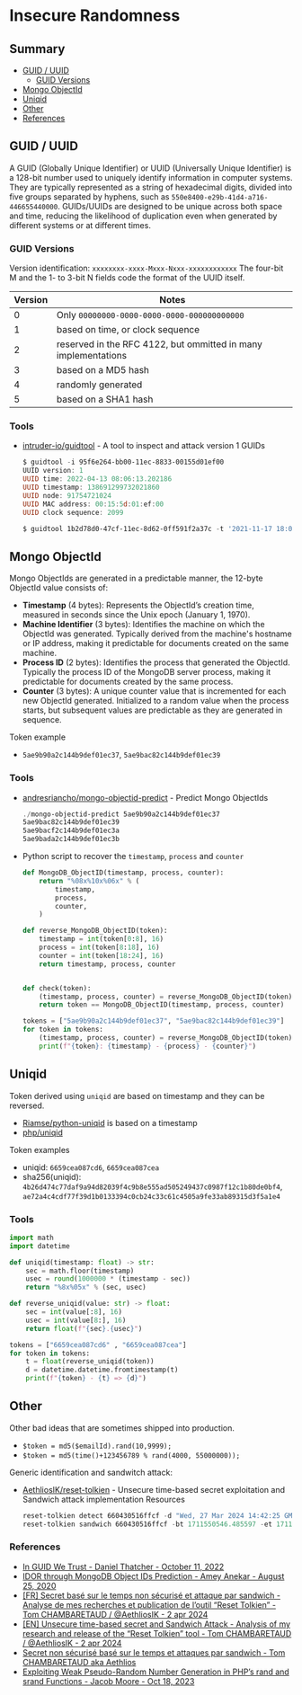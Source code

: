 # Insecure Randomness

## Summary

* [GUID / UUID](#guid--uuid)
    * [GUID Versions](#guid-versions)
* [Mongo ObjectId](#mongo-objectid)
* [Uniqid](#uniqid)
* [Other](#other)
* [References](#references)


## GUID / UUID

A GUID (Globally Unique Identifier) or UUID (Universally Unique Identifier) is a 128-bit number used to uniquely identify information in computer systems. They are typically represented as a string of hexadecimal digits, divided into five groups separated by hyphens, such as `550e8400-e29b-41d4-a716-446655440000`. GUIDs/UUIDs are designed to be unique across both space and time, reducing the likelihood of duplication even when generated by different systems or at different times.


### GUID Versions

Version identification: `xxxxxxxx-xxxx-Mxxx-Nxxx-xxxxxxxxxxxx` 
The four-bit M and the 1- to 3-bit N fields code the format of the UUID itself.

| Version  | Notes  |
|----------|--------|
| 0 | Only `00000000-0000-0000-0000-000000000000` |
| 1 | based on time, or clock sequence |
| 2 | reserved in the RFC 4122, but ommitted in many implementations |
| 3 | based on a MD5 hash |
| 4 | randomly generated |
| 5 | based on a SHA1 hash |


### Tools

* [intruder-io/guidtool](https://github.com/intruder-io/guidtool) - A tool to inspect and attack version 1 GUIDs
    ```ps1
    $ guidtool -i 95f6e264-bb00-11ec-8833-00155d01ef00
    UUID version: 1
    UUID time: 2022-04-13 08:06:13.202186
    UUID timestamp: 138691299732021860
    UUID node: 91754721024
    UUID MAC address: 00:15:5d:01:ef:00
    UUID clock sequence: 2099
    
    $ guidtool 1b2d78d0-47cf-11ec-8d62-0ff591f2a37c -t '2021-11-17 18:03:17' -p 10000
    ```


## Mongo ObjectId

Mongo ObjectIds are generated in a predictable manner, the 12-byte ObjectId value consists of: 

* **Timestamp** (4 bytes): Represents the ObjectId’s creation time, measured in seconds since the Unix epoch (January 1, 1970).
* **Machine Identifier** (3 bytes): Identifies the machine on which the ObjectId was generated. Typically derived from the machine's hostname or IP address, making it predictable for documents created on the same machine.
* **Process ID** (2 bytes): Identifies the process that generated the ObjectId. Typically the process ID of the MongoDB server process, making it predictable for documents created by the same process.
* **Counter** (3 bytes): A unique counter value that is incremented for each new ObjectId generated. Initialized to a random value when the process starts, but subsequent values are predictable as they are generated in sequence.

Token example

* `5ae9b90a2c144b9def01ec37`, `5ae9bac82c144b9def01ec39`


### Tools

* [andresriancho/mongo-objectid-predict](https://github.com/andresriancho/mongo-objectid-predict) - Predict Mongo ObjectIds
    ```ps1
    ./mongo-objectid-predict 5ae9b90a2c144b9def01ec37
    5ae9bac82c144b9def01ec39
    5ae9bacf2c144b9def01ec3a
    5ae9bada2c144b9def01ec3b
    ```
* Python script to recover the `timestamp`, `process` and `counter`
    ```py
    def MongoDB_ObjectID(timestamp, process, counter):
        return "%08x%10x%06x" % (
            timestamp,
            process,
            counter,
        )

    def reverse_MongoDB_ObjectID(token):
        timestamp = int(token[0:8], 16)
        process = int(token[8:18], 16)
        counter = int(token[18:24], 16)
        return timestamp, process, counter


    def check(token):
        (timestamp, process, counter) = reverse_MongoDB_ObjectID(token)
        return token == MongoDB_ObjectID(timestamp, process, counter)

    tokens = ["5ae9b90a2c144b9def01ec37", "5ae9bac82c144b9def01ec39"]
    for token in tokens:
        (timestamp, process, counter) = reverse_MongoDB_ObjectID(token)
        print(f"{token}: {timestamp} - {process} - {counter}")
    ```


## Uniqid

Token derived using `uniqid` are based on timestamp and they can be reversed.

* [Riamse/python-uniqid](https://github.com/Riamse/python-uniqid/blob/master/uniqid.py) is based on a timestamp
* [php/uniqid](https://github.com/php/php-src/blob/master/ext/standard/uniqid.c)

Token examples

* uniqid: `6659cea087cd6`, `6659cea087cea`
* sha256(uniqid): `4b26d474c77daf9a94d82039f4c9b8e555ad505249437c0987f12c1b80de0bf4`, `ae72a4c4cdf77f39d1b0133394c0cb24c33c61c4505a9fe33ab89315d3f5a1e4`


### Tools

```py
import math
import datetime

def uniqid(timestamp: float) -> str:
    sec = math.floor(timestamp)
    usec = round(1000000 * (timestamp - sec))
    return "%8x%05x" % (sec, usec)

def reverse_uniqid(value: str) -> float:
    sec = int(value[:8], 16)
    usec = int(value[8:], 16)
    return float(f"{sec}.{usec}")

tokens = ["6659cea087cd6" , "6659cea087cea"]
for token in tokens:
    t = float(reverse_uniqid(token))
    d = datetime.datetime.fromtimestamp(t)
    print(f"{token} - {t} => {d}")
```


## Other

Other bad ideas that are sometimes shipped into production.

* `$token = md5($emailId).rand(10,9999);`
* `$token = md5(time()+123456789 % rand(4000, 55000000));`

Generic identification and sandwitch attack: 

* [AethliosIK/reset-tolkien](https://github.com/AethliosIK/reset-tolkien) - Unsecure time-based secret exploitation and Sandwich attack implementation Resources
    ```ps1
    reset-tolkien detect 660430516ffcf -d "Wed, 27 Mar 2024 14:42:25 GMT" --prefixes "attacker@example.com" --suffixes "attacker@example.com" --timezone "-7"
    reset-tolkien sandwich 660430516ffcf -bt 1711550546.485597 -et 1711550546.505134 -o output.txt --token-format="uniqid"
    ``` 


### References

* [In GUID We Trust - Daniel Thatcher - October 11, 2022](https://www.intruder.io/research/in-guid-we-trust)
* [IDOR through MongoDB Object IDs Prediction - Amey Anekar - August 25, 2020](https://techkranti.com/idor-through-mongodb-object-ids-prediction/)
* [[FR] Secret basé sur le temps non sécurisé et attaque par sandwich - Analyse de mes recherches et publication de l’outil “Reset Tolkien” - Tom CHAMBARETAUD / @AethliosIK - 2 apr 2024](https://www.aeth.cc/public/Article-Reset-Tolkien/secret-time-based-article-fr.html)
* [[EN] Unsecure time-based secret and Sandwich Attack - Analysis of my research and release of the “Reset Tolkien” tool - Tom CHAMBARETAUD / @AethliosIK - 2 apr 2024](https://www.aeth.cc/public/Article-Reset-Tolkien/secret-time-based-article-en.html)
* [Secret non sécurisé basé sur le temps et attaques par sandwich - Tom CHAMBARETAUD aka Aethlios](#)
* [Exploiting Weak Pseudo-Random Number Generation in PHP’s rand and srand Functions - Jacob Moore - Oct 18, 2023](https://medium.com/@moorejacob2017/exploiting-weak-pseudo-random-number-generation-in-phps-rand-and-srand-functions-445229b83e01)